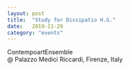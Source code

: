 ```yaml
---
layout: post
title:  "Study for Dissipatio H.G."
date:   2019-11-29
category: "events"
---
```

ContempoartEnsemble <br>
@ Palazzo Medici Riccardi, Firenze, Italy